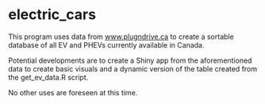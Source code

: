 # electric_cars

This program uses data from www.plugndrive.ca to create a sortable database of all EV and PHEVs currently available in Canada.

Potential developments are to create a Shiny app from the aforementioned data to create basic visuals and a dynamic version of the table created from the get_ev_data.R script.

No other uses are foreseen at this time. 
